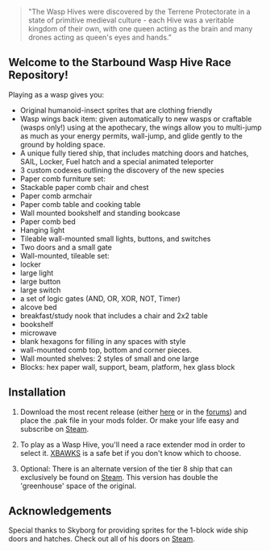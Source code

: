 
>"The Wasp Hives were discovered by the Terrene Protectorate in a state of primitive medieval culture - each Hive was a veritable kingdom of their own, with one queen acting as the brain and many drones acting as queen's eyes and hands."

## Welcome to the Starbound Wasp Hive Race Repository!  
Playing as a wasp gives you:

* Original humanoid-insect sprites that are clothing friendly 
* Wasp wings back item: given automatically to new wasps or craftable (wasps only!) using at the apothecary, 
the wings allow you to multi-jump as much as your energy permits, wall-jump, and glide gently to the ground by holding space.
* A unique fully tiered ship, that includes matching doors and hatches, SAIL, Locker, Fuel hatch and a special animated teleporter 
* 3 custom codexes outlining the discovery of the new species 
* Paper comb furniture set: 
 * Stackable paper comb chair and chest 
 * Paper comb armchair 
 * Paper comb table and cooking table 
 * Wall mounted bookshelf and standing bookcase 
 * Paper comb bed 
 * Hanging light 
 * Tileable wall-mounted small lights, buttons, and switches 
  * Two doors and a small gate
* Wall-mounted, tileable set: 
 * locker 
 * large light 
 * large button 
 * large switch 
 * a set of logic gates (AND, OR, XOR, NOT, Timer) 
 * alcove bed
 * breakfast/study nook that includes a chair and 2x2 table 
 * bookshelf 
 * microwave 
 * blank hexagons for filling in any spaces with style
 * wall-mounted comb top, bottom and corner pieces.
 * Wall mounted shelves: 2 styles of small and one large
* Blocks: hex paper wall, support, beam, platform, hex glass block

## Installation

1. Download the most recent release (either [here](https://github.com/GTG3000/WaspHive/releases) or in the [forums](http://community.playstarbound.com/resources/wasp-hive-racemod.4235/)) and place the .pak file in your mods folder. Or make your life easy and subscribe on [Steam](http://steamcommunity.com/sharedfiles/filedetails/?id=770083792).  

2. To play as a Wasp Hive, you'll need a race extender mod in order to select it. [XBAWKS](http://steamcommunity.com/sharedfiles/filedetails/?id=729426722) is a safe bet if you don't know which to choose.  

3. Optional: There is an alternate version of the tier 8 ship that can exclusively be found on [Steam](http://steamcommunity.com/sharedfiles/filedetails/?id=779936328). This version has double the 'greenhouse' space of the original.

## Acknowledgements
Special thanks to Skyborg for providing sprites for the 1-block wide ship doors and hatches. Check out all of his doors on [Steam](http://steamcommunity.com/sharedfiles/filedetails/?id=772904308).
